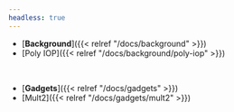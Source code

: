 ```yaml
---
headless: true
---
```


- [**Background**]({{< relref "/docs/background" >}})
- [Poly IOP]({{< relref "/docs/background/poly-iop" >}})
<br />

- [**Gadgets**]({{< relref "/docs/gadgets" >}})
- [Mult2]({{< relref "/docs/gadgets/mult2" >}})
<br />
